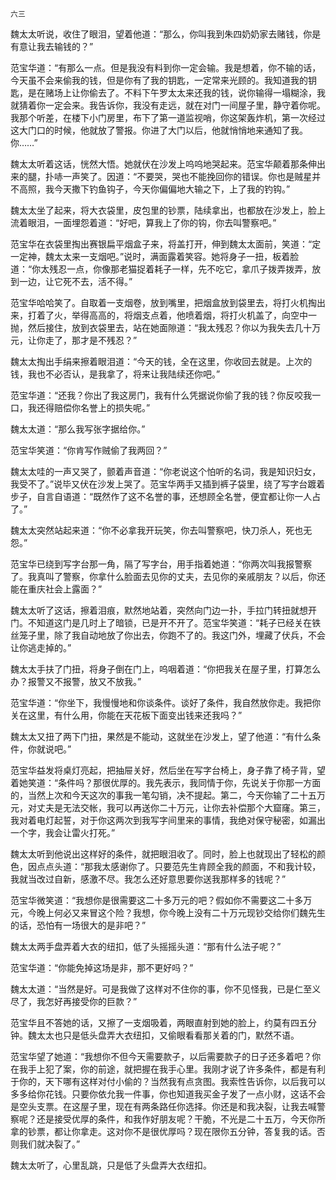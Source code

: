     六三 

   魏太太听说，收住了眼泪，望着他道：“那么，你叫我到朱四奶奶家去赌钱，你是有意让我去输钱的？”

   范宝华道：“有那么一点。但是我没有料到你一定会输。我是想着，你不输的话，今天虽不会来偷我的钱，但是你有了我的钥匙，一定常来光顾的。我知道我的钥匙，是在赌场上让你偷去了。不料下午罗太太来还我的钱，说你输得一塌糊涂，我就猜着你一定会来。我告诉你，我没有走远，就在对门一间屋子里，静守着你呢。我那个听差，在楼下小门房里，布下了第一道监视哨，你这架轰炸机，第一次经过这大门口的时候，他就放了警报。你进了大门以后，他就悄悄地来通知了我。你……”

   魏太太听着这话，恍然大悟。她就伏在沙发上呜呜地哭起来。范宝华颠着那条伸出来的腿，扑哧一声笑了。因道：“不要哭，哭也不能挽回你的错误。你也是贼星并不高照，我今天撒下钓鱼钩子，今天你偏偏地大输之下，上了我的钓钩。”

   魏太太坐了起来，将大衣袋里，皮包里的钞票，陆续拿出，也都放在沙发上，脸上流着眼泪，一面埋怨着道：“好吧，算我上了你的钩，你去叫警察吧。”

   范宝华在衣袋里掏出赛银扁平烟盒子来，将盖打开，伸到魏太太面前，笑道：“定一定神，魏太太来一支烟吧。”说时，满面露着笑容。她将身子一扭，板着脸道：“你太残忍一点，你像那老猫捉着耗子一样，先不吃它，拿爪子拨弄拨弄，放到一边，让它死不去，活不得。”

   范宝华哈哈笑了。自取着一支烟卷，放到嘴里，把烟盒放到袋里去，将打火机掏出来，打着了火，举得高高的，将烟支点着，他喷着烟，将打火机盖了，向空中一抛，然后接住，放到衣袋里去，站在她面隙道：“我太残忍？你以为我失去几十万元，让你走了，那才是不残忍？”

   魏太太掏出手绢来擦着眼泪道：“今天的钱，全在这里，你收回去就是。上次的钱，我也不必否认，是我拿了，将来让我陆续还你吧。”

   范宝华道：“还我？你出了我这房门，我有什么凭据说你偷了我的钱？你反咬我一口，我还得赔偿你名誉上的损失呢。”

   魏太太道：“那么我写张字据给你。”

   范宝华笑道：“你肯写作贼偷了我两回？”

   魏太太哇的一声又哭了，颤着声音道：“你老说这个怕听的名词，我是知识妇女，我受不了。”说毕又伏在沙发上哭了。范宝华两手又插到裤子袋里，绕了写字台踱着步子，自言自语道：“既然作了这不名誉的事，还想顾全名誉，便宜都让你一人占了。”

   魏太太突然站起来道：“你不必拿我开玩笑，你去叫警察吧，快刀杀人，死也无怨。”

   范宝华已绕到写字台那一角，隔了写字台，用手指着她道：“你两次叫我报警察了。我真叫了警察，你拿什么脸面去见你的丈夫，去见你的亲戚朋友？以后，你还能在重庆社会上露面？”

   魏太太听了这话，擦着泪痕，默然地站着，突然向门边一扑，手拉门转扭就想开门。不知道这门是几时上了暗锁，已是开不开了。范宝华笑道：“耗子已经关在铁丝笼子里，除了我自动地放了你出去，你跑不了的。我这门外，埋藏了伏兵，不会让你逃走掉的。”

   魏太太手扶了门扭，将身子倒在门上，呜咽着道：“你把我关在屋子里，打算怎么办？报警又不报警，放又不放我。”

   范宝华道：“你坐下，我慢慢地和你谈条件。谈好了条件，我自然放你走。我把你关在这里，有什么用，你能在天花板下面变出钱来还我吗？”

   魏太太又扭了两下门扭，果然是不能动，这就坐在沙发上，望了他道：“有什么条件，你就说吧。”

   范宝华益发将桌灯亮起，把抽屉关好，然后坐在写字台椅上，身子靠了椅子背，望着她笑道：“条件吗？那很优厚的。我先表示，我同情于你，先说关于你那一方面的，当然上次和今天这次的事我一笔勾销，决不提起。第二，今天你输了二十五万元，对丈夫是无法交帐，我可以再送你二十万元，让你去补偿那个大窟窿。第三，我对着电灯起誓，对于你这两次到我写字间里来的事情，我绝对保守秘密，如漏出一个字，我会让雷火打死。”

   魏太太听到他说出这样好的条件，就把眼泪收了。同时，脸上也就现出了轻松的颜色，因点点头道：“那我太感谢你了。只要范先生肯顾全我的颜面，不和我计较，我就当改过自新，感激不尽。我怎么还好意思要你送我那样多的钱呢？”

   范宝华微笑道：“我想你是很需要这二十多万元的吧？假如你不需要这二十多万元，今晚上何必又来冒这个险？我想，你今晚上没有二十万元现钞交给你们魏先生的话，恐怕有一场很大的是非吧？”

   魏太太两手盘弄着大衣的纽扣，低了头摇摇头道：“那有什么法子呢？”

   范宝华道：“你能免掉这场是非，那不更好吗？”

   魏太太道：“当然是好。可是我做了这样对不住你的事，你不见怪我，已是仁至义尽了，我怎好再接受你的巨款？”

   范宝华且不答她的话，又擦了一支烟吸着，两眼直射到她的脸上，约莫有四五分钟。魏太太也只是低头盘弄大衣纽扣，又偷眼看看那关着的门，默然不语。

   范宝华望了她道：“我想你不但今天需要款子，以后需要款子的日子还多着吧？你在我手上犯了案，你的前途，就把握在我手心里。我刚才说了许多条件，都是有利于你的，天下哪有这样对付小偷的？当然我有点贪图。我索性告诉你，以后我可以多多给你花钱。只要你依允我一件事，你也知道我买金子发了一点小财，这话不会是空头支票。在这屋子里，现在有两条路任你选择。你还是和我决裂，让我去喊警察呢？还是接受优厚的条件，和我作好朋友呢？干脆，不光是二十五万，今天你所拿的钞票，都让你拿走。这对你不是很优厚吗？现在限你五分钟，答复我的话。否则我们就决裂了。”

   魏太太听了，心里乱跳，只是低了头盘弄大衣纽扣。


